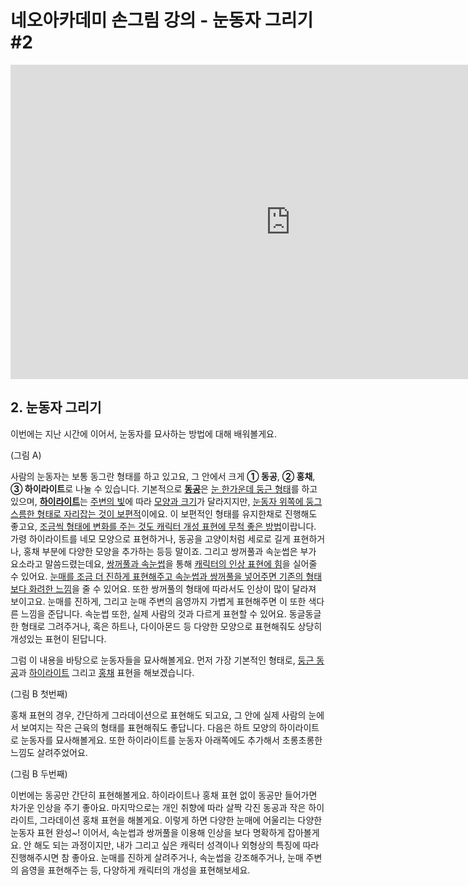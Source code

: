 # 네오아카데미 손그림 강의 - 눈동자 그리기 #2
<iframe width="895" height="503" src="https://www.youtube.com/embed/rFYYs2gBVk4?list=PLmrVWPFHf_oG1Im06PQ7hAGe8cLjRr_b5" title="네오아카데미 손그림 강의 - 눈동자 그리기 #2" frameborder="0" allow="accelerometer; autoplay; clipboard-write; encrypted-media; gyroscope; picture-in-picture" allowfullscreen></iframe>

## 2. 눈동자 그리기
이번에는 지난 시간에 이어서, 눈동자를 묘사하는 방법에 대해 배워볼게요.

(그림 A)

사람의 눈동자는 보통 동그란 형태를 하고 있고요, 그 안에서 크게 **① 동공**, **② 홍채**, **③ 하이라이트**로 나눌 수 있습니다. 
기본적으로 <u>**동공**</u>은 <u>눈 한가운데 둥근 형태</u>를 하고 있으며, <u>**하이라이트**</u>는 <u>주변의 빛</u>에 따라 <u>모양과 크기</u>가 달라지지만, <u>눈동자 위쪽에 둥그스름한 형태로 자리잡는 것이 보편적</u>이에요. 이 보편적인 형태를 유지한채로 진행해도 좋고요, <u>조금씩 형태에 변화를 주는 것도 캐릭터 개성 표현에 무척 좋은 방법</u>이랍니다. 가령 하이라이트를 네모 모양으로 표현하거나, 동공을 고양이처럼 세로로   길게 표현하거나, 홍채 부분에 다양한 모양을 추가하는 등등 말이죠. 그리고 쌍꺼풀과 속눈썹은 부가 요소라고 말씀드렸는데요, <u>쌍꺼풀과 속눈썹</u>을 통해 <u>캐릭터의 인상 표현에 힘</u>을 실어줄 수 있어요. <u>눈매를 조금 더 진하게 표현해주고 속눈썹과 쌍꺼풀을 넣어주면 기존의 형태보다 화려한 느낌</u>을 줄 수 있어요. 또한 쌍꺼풀의 형태에 따라서도 인상이 많이 달라져 보이고요. 눈매를 진하게, 그리고 눈매 주변의 음영까지 가볍게 표현해주면 이 또한 색다른 느낌을 준답니다. 속눈썹 또한, 실제 사람의 것과 다르게 표현할 수 있어요. 동글동글한 형태로 그려주거나, 혹은 하트나, 다이아몬드 등 다양한 모양으로 표현해줘도 상당히 개성있는 표현이 된답니다.

그럼 이 내용을 바탕으로 눈동자들을 묘사해볼게요.  먼저 가장 기본적인 형태로, <u>둥근 동공</u>과 <u>하이라이트</u> 그리고 <u>홍채</u> 표현을 해보겠습니다.

(그림 B 첫번째)

홍채 표현의 경우, 간단하게 그라데이션으로 표현해도 되고요, 그 안에 실제 사람의 눈에서 보여지는 작은 근육의 형태를 표현해줘도 좋답니다. 다음은 하트 모양의 하이라이트로 눈동자를 묘사해볼게요. 또한 하이라이트를 눈동자 아래쪽에도 추가해서 초롱초롱한 느낌도 살려주었어요.

(그림 B 두번째)

이번에는 동공만 간단히 표현해볼게요. 하이라이트나 홍채 표현 없이 동공만 들어가면 차가운 인상을 주기 좋아요.
마지막으로는 개인 취향에 따라 살짝 각진 동공과 작은 하이라이트, 그라데이션 홍채 표현을 해볼게요. 이렇게 하면 다양한 눈매에 어울리는 다양한 눈동자 표현 완성~! 
이어서, 속눈썹과 쌍꺼풀을 이용해 인상을 보다 명확하게 잡아볼게요. 안 해도 되는 과정이지만, 내가 그리고 싶은 캐릭터 성격이나 외형상의 특징에 따라 진행해주시면 참 좋아요. 눈매를 진하게 살려주거나, 속눈썹을 강조해주거나, 눈매 주변의 음영을 표현해주는 등, 다양하게 캐릭터의 개성을 표현해보세요.
